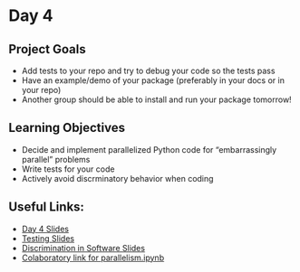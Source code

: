 

# Day 4

## Project Goals

  * Add tests to your repo and try to debug your code so the tests pass
  * Have an example/demo of your package (preferably in your docs or in your repo)
  * Another group should be able to install and run your package tomorrow!

## Learning Objectives

  * Decide and implement parallelized Python code for “embarrassingly parallel” problems
  * Write tests for your code
  * Actively avoid discrminatory behavior when coding

## Useful Links:

  * [Day 4 Slides](https://docs.google.com/presentation/d/1eWm_QxeYUnF8uZNiXC4EGgevFdvGVbQheD1Ecyl2hqg/edit?usp=sharing)
  * [Testing Slides](https://docs.google.com/presentation/d/19R8XTRNqCQF82AXH9zPE2CQwzJgC7pYB2aFh01XO22A/edit?usp=sharing)
  * [Discrimination in Software Slides](https://docs.google.com/presentation/d/11VKqfz-Zuv--H2602auwrSy3JaNfwqpvh7iiljHO-AA/edit?usp=sharing)
  * [Colaboratory link for parallelism.ipynb](https://colab.research.google.com/github/semaphoreP/codeastro/blob/main/Day4/parallelism.ipynb)
